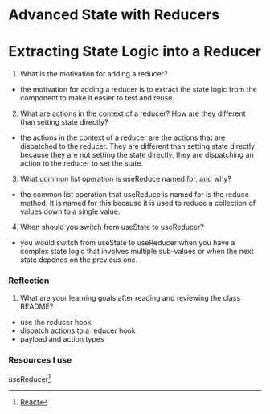 # Advanced State with Reducers

# Extracting State Logic into a Reducer

1. What is the motivation for adding a reducer?

- the motivation for adding a reducer is to extract the state logic from the component to make it easier to test and reuse.

2. What are actions in the context of a reducer? How are they different than setting state directly?

- the actions in the context of a reducer are the actions that are dispatched to the reducer. They are different than setting state directly because they are not setting the state directly, they are dispatching an action to the reducer to set the state.

3. What common list operation is useReduce named for, and why?

- the common list operation that useReduce is named for is the reduce method. It is named for this because it is used to reduce a collection of values down to a single value.

4. When should you switch from useState to useReducer?

- you would switch from useState to useReducer when you have a complex state logic that involves multiple sub-values or when the next state depends on the previous one.

### Reflection

1. What are your learning goals after reading and reviewing the class README?

- use the reducer hook
- dispatch actions to a reducer hook
- payload and action types

### Resources I use

useReducer[^1]

[^1]: [React](https://react.dev/learn/extracting-state-logic-into-a-reducer)

